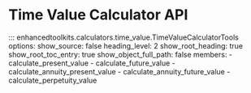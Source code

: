 # Time Value Calculator API

::: enhancedtoolkits.calculators.time_value.TimeValueCalculatorTools
    options:
      show_source: false
      heading_level: 2
      show_root_heading: true
      show_root_toc_entry: true
      show_object_full_path: false
      members:
        - calculate_present_value
        - calculate_future_value
        - calculate_annuity_present_value
        - calculate_annuity_future_value
        - calculate_perpetuity_value